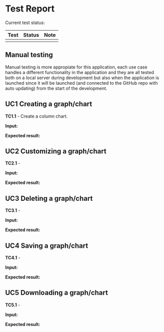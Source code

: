 # Test Report

Current test status:

| Test  | Status  | Note  |
|-------|---------|-------|
|       |         |       |

## Manual testing
Manual testing is more appropiate for this application, each use case handles a different functionality in the application and they are all tested both on a local server during development but also when the application is launched since it will be launched (and connected to the GitHub repo with auto updating) from the start of the development.

## UC1 Creating a graph/chart

**TC1.1** - Create a column chart.

**Input:**

**Expected result:**

## UC2 Customizing a graph/chart

**TC2.1** -

**Input:**

**Expected result:**

## UC3 Deleting a graph/chart

**TC3.1** -

**Input:**

**Expected result:**

## UC4 Saving a graph/chart

**TC4.1** -

**Input:**

**Expected result:**

## UC5 Downloading a graph/chart

**TC5.1** -

**Input:**

**Expected result:**